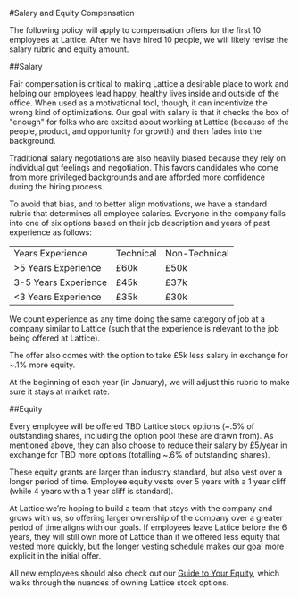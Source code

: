 #Salary and Equity Compensation

The following policy will apply to compensation offers for the first 10 employees at Lattice. After we have hired 10 people, we will likely revise the salary rubric and equity amount.

##Salary

Fair compensation is critical to making Lattice a desirable place to work and helping our employees lead happy, healthy lives inside and outside of the office. When used as a motivational tool, though, it can incentivize the wrong kind of optimizations. Our goal with salary is that it checks the box of "enough" for folks who are excited about working at Lattice (because of the people, product, and opportunity for growth) and then fades into the background.

Traditional salary negotiations are also heavily biased because they rely on individual gut feelings and negotiation. This favors candidates who come from more privileged backgrounds and are afforded more confidence during the hiring process.

To avoid that bias, and to better align motivations, we have a standard rubric that determines all employee salaries. Everyone in the company falls into one of six options based on their job description and years of past experience as follows:

<table>
  <tr>
    <td>Years Experience</td>
    <td>Technical</td>
    <td>Non-Technical</td>
  </tr>
  <tr>
      <td>>5 Years Experience</td>
      <td>£60k</td>
      <td>£50k</td>
    </tr>
  <tr>
    <td>3-5 Years Experience</td>
    <td>£45k</td>
    <td>£37k</td>
  </tr>
  <tr>
    <td><3 Years Experience</td>
    <td>£35k</td>
    <td>£30k</td>
  </tr>
</table>


We count experience as any time doing the same category of job at a company similar to Lattice (such that the experience is relevant to the job being offered at Lattice).

The offer also comes with the option to take £5k less salary in exchange for ~.1% more equity.

At the beginning of each year (in January), we will adjust this rubric to make sure it stays at market rate.

##Equity

Every employee will be offered TBD Lattice stock options (~.5% of outstanding shares, including the option pool these are drawn from). As mentioned above, they can also choose to reduce their salary by £5/year in exchange for TBD more options (totalling ~.6% of outstanding shares).

These equity grants are larger than industry standard, but also vest over a longer period of time. Employee equity vests over 5 years with a 1 year cliff (while 4 years with a 1 year cliff is standard).

At Lattice we’re hoping to build a team that stays with the company and grows with us, so offering larger ownership of the company over a greater period of time aligns with our goals. If employees leave Lattice before the 6 years, they will still own more of Lattice than if we offered less equity that vested more quickly, but the longer vesting schedule makes our goal more explicit in the initial offer.

All new employees should also check out our [Guide to Your Equity](https://github.com/latticemarkets/employee-handbook/blob/master/Hiring%20Documents/Guide%20to%20Your%20Equity.md), which walks through the nuances of owning Lattice stock options.
